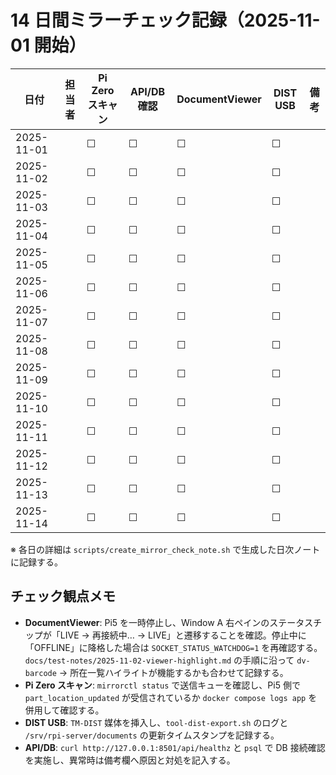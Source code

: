 # 14 日間ミラーチェック記録（2025-11-01 開始）


| 日付 | 担当者 | Pi Zero スキャン | API/DB 確認 | DocumentViewer | DIST USB | 備考 |
| --- | --- | --- | --- | --- | --- | --- |
| 2025-11-01 |  | ☐ | ☐ | ☐ | ☐ | |
| 2025-11-02 |  | ☐ | ☐ | ☐ | ☐ | |
| 2025-11-03 |  | ☐ | ☐ | ☐ | ☐ | |
| 2025-11-04 |  | ☐ | ☐ | ☐ | ☐ | |
| 2025-11-05 |  | ☐ | ☐ | ☐ | ☐ | |
| 2025-11-06 |  | ☐ | ☐ | ☐ | ☐ | |
| 2025-11-07 |  | ☐ | ☐ | ☐ | ☐ | |
| 2025-11-08 |  | ☐ | ☐ | ☐ | ☐ | |
| 2025-11-09 |  | ☐ | ☐ | ☐ | ☐ | |
| 2025-11-10 |  | ☐ | ☐ | ☐ | ☐ | |
| 2025-11-11 |  | ☐ | ☐ | ☐ | ☐ | |
| 2025-11-12 |  | ☐ | ☐ | ☐ | ☐ | |
| 2025-11-13 |  | ☐ | ☐ | ☐ | ☐ | |
| 2025-11-14 |  | ☐ | ☐ | ☐ | ☐ | |

※ 各日の詳細は `scripts/create_mirror_check_note.sh` で生成した日次ノートに記録する。

## チェック観点メモ

- **DocumentViewer**: Pi5 を一時停止し、Window A 右ペインのステータスチップが「LIVE → 再接続中… → LIVE」と遷移することを確認。停止中に「OFFLINE」に降格した場合は `SOCKET_STATUS_WATCHDOG=1` を再確認する。`docs/test-notes/2025-11-02-viewer-highlight.md` の手順に沿って `dv-barcode` → 所在一覧ハイライトが機能するかも合わせて記録する。
- **Pi Zero スキャン**: `mirrorctl status` で送信キューを確認し、Pi5 側で `part_location_updated` が受信されているか `docker compose logs app` を併用して確認する。
- **DIST USB**: `TM-DIST` 媒体を挿入し、`tool-dist-export.sh` のログと `/srv/rpi-server/documents` の更新タイムスタンプを記録する。
- **API/DB**: `curl http://127.0.0.1:8501/api/healthz` と `psql` で DB 接続確認を実施し、異常時は備考欄へ原因と対処を記入する。
